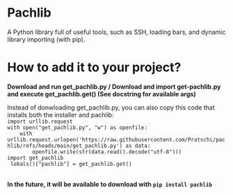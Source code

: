 # Pachlib
A Python library full of useful tools, such as SSH, loading bars, and dynamic library importing (with pip).

# How to add it to your project?
**Download and run get_pachlib.py / Download and import get-pachlib.py and execute get_pachlib.get() (See docstring for available args)**

Instead of donwloading get_pachlib.py, you can also copy this code that installs both the installer and pachlib:
<br>`import urllib.request`
<br>`with open("get_pachlib.py", "w") as openfile:`
<br>`    with urllib.request.urlopen('https://raw.githubusercontent.com/Pratschi/pachlib/refs/heads/main/get_pachlib.py') as data:`
<br>`        openfile.write(str(data.read().decode("utf-8")))`
<br>`import get_pachlib`
<br>` lobals()["pachlib"] = get_pachlib.get()`

<br>**In the future, it will be available to download with `pip install pachlib`**
